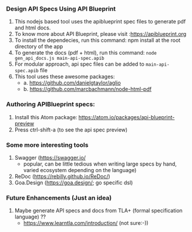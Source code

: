 ### Design API Specs Using API Blueprint
1. This nodejs based tool uses the apiblueprint spec files to generate pdf and html docs.
2. To know more about API Blueprint, please visit :https://apiblueprint.org
3. To install the dependecies, run this command: npm install at the root directory of the app
4. To generate the docs (pdf + html), run this command: 
   ```node gen_api_docs.js main-api-spec.apib```
5. For modular approach, api spec files can be added to ```main-api-spec.apib``` file
6. This tool uses these awesome packages:
      - a. https://github.com/danielgtaylor/aglio    
      - b. https://github.com/marcbachmann/node-html-pdf    

### Authoring APIBlueprint specs:
 1. Install this Atom package: https://atom.io/packages/api-blueprint-preview
 2. Press ctrl-shift-a (to see the api spec preview)
 
### Some more interesting tools
1. Swagger (https://swagger.io/
      - popular, can be little tedious when writing large specs by hand, varied ecosystem depending on the language)
2. ReDoc  (https://rebilly.github.io/ReDoc/)
3. Goa.Design (https://goa.design/; go specific dsl)

 ### Future Enhancements (Just an idea)
 1. Maybe generate API specs and docs from TLA+ (formal specification language)  ??
      - https://www.learntla.com/introduction/  (not sure:-))
